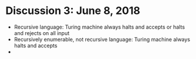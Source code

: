 # Discussion 3: June 8, 2018
* Recursive language: Turing machine always halts and accepts or halts and rejects on all input
* Recursively enumerable, not recursive language: Turing machine always halts and accepts
* 
